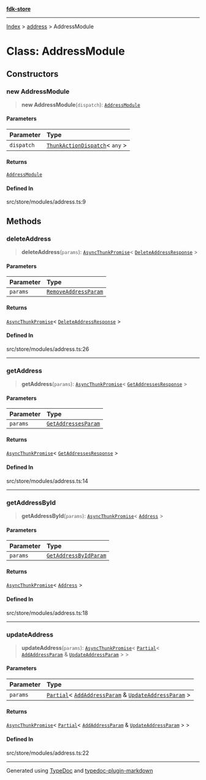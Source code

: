 [**fdk-store**](../../README.md)
***

[Index](../../API.md) > [address](../README.md) > AddressModule

# Class: AddressModule

## Constructors

### new AddressModule

> **new AddressModule**(`dispatch`): [`AddressModule`](class.AddressModule.md)

#### Parameters

| Parameter | Type |
| :------ | :------ |
| `dispatch` | [`ThunkActionDispatch`](../../theme/internal_/type-aliases/type-alias.ThunkActionDispatch.md)\< `any` \> |

#### Returns

[`AddressModule`](class.AddressModule.md)

#### Defined In

src/store/modules/address.ts:9

## Methods

### deleteAddress

> **deleteAddress**(`params`): [`AsyncThunkPromise`](../../theme/internal_/type-aliases/type-alias.AsyncThunkPromise.md)\< [`DeleteAddressResponse`](../internal_/type-aliases/type-alias.DeleteAddressResponse.md) \>

#### Parameters

| Parameter | Type |
| :------ | :------ |
| `params` | [`RemoveAddressParam`](../internal_/type-aliases/type-alias.RemoveAddressParam.md) |

#### Returns

[`AsyncThunkPromise`](../../theme/internal_/type-aliases/type-alias.AsyncThunkPromise.md)\< [`DeleteAddressResponse`](../internal_/type-aliases/type-alias.DeleteAddressResponse.md) \>

#### Defined In

src/store/modules/address.ts:26

***

### getAddress

> **getAddress**(`params`): [`AsyncThunkPromise`](../../theme/internal_/type-aliases/type-alias.AsyncThunkPromise.md)\< [`GetAddressesResponse`](../internal_/type-aliases/type-alias.GetAddressesResponse.md) \>

#### Parameters

| Parameter | Type |
| :------ | :------ |
| `params` | [`GetAddressesParam`](../internal_/type-aliases/type-alias.GetAddressesParam.md) |

#### Returns

[`AsyncThunkPromise`](../../theme/internal_/type-aliases/type-alias.AsyncThunkPromise.md)\< [`GetAddressesResponse`](../internal_/type-aliases/type-alias.GetAddressesResponse.md) \>

#### Defined In

src/store/modules/address.ts:14

***

### getAddressById

> **getAddressById**(`params`): [`AsyncThunkPromise`](../../theme/internal_/type-aliases/type-alias.AsyncThunkPromise.md)\< [`Address`](../internal_/type-aliases/type-alias.Address.md) \>

#### Parameters

| Parameter | Type |
| :------ | :------ |
| `params` | [`GetAddressByIdParam`](../internal_/type-aliases/type-alias.GetAddressByIdParam.md) |

#### Returns

[`AsyncThunkPromise`](../../theme/internal_/type-aliases/type-alias.AsyncThunkPromise.md)\< [`Address`](../internal_/type-aliases/type-alias.Address.md) \>

#### Defined In

src/store/modules/address.ts:18

***

### updateAddress

> **updateAddress**(`params`): [`AsyncThunkPromise`](../../theme/internal_/type-aliases/type-alias.AsyncThunkPromise.md)\< [`Partial`](../internal_/type-aliases/type-alias.Partial.md)\< [`AddAddressParam`](../internal_/type-aliases/type-alias.AddAddressParam.md) & [`UpdateAddressParam`](../internal_/type-aliases/type-alias.UpdateAddressParam.md) \> \>

#### Parameters

| Parameter | Type |
| :------ | :------ |
| `params` | [`Partial`](../internal_/type-aliases/type-alias.Partial.md)\< [`AddAddressParam`](../internal_/type-aliases/type-alias.AddAddressParam.md) & [`UpdateAddressParam`](../internal_/type-aliases/type-alias.UpdateAddressParam.md) \> |

#### Returns

[`AsyncThunkPromise`](../../theme/internal_/type-aliases/type-alias.AsyncThunkPromise.md)\< [`Partial`](../internal_/type-aliases/type-alias.Partial.md)\< [`AddAddressParam`](../internal_/type-aliases/type-alias.AddAddressParam.md) & [`UpdateAddressParam`](../internal_/type-aliases/type-alias.UpdateAddressParam.md) \> \>

#### Defined In

src/store/modules/address.ts:22

***
Generated using [TypeDoc](https://typedoc.org/) and [typedoc-plugin-markdown](https://www.npmjs.com/package/typedoc-plugin-markdown)
